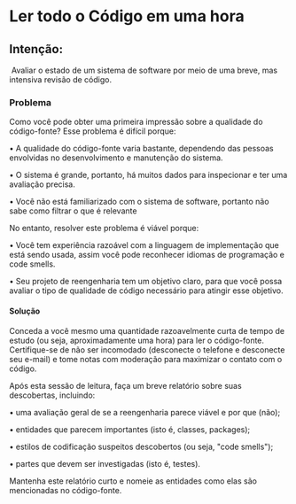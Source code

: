 <h1>Ler todo o Código em uma hora</h1>
<h2>Intenção: </h2> Avaliar o estado de um sistema de software por meio de uma breve, mas intensiva revisão de código.
<h3>Problema</h3>
<p>Como você pode obter uma primeira impressão sobre a qualidade do código-fonte?
Esse problema é difícil porque:
 <p>   • A qualidade do código-fonte varia bastante, dependendo das pessoas envolvidas no desenvolvimento e manutenção do sistema.
   <p> • O sistema é grande, portanto, há muitos dados para inspecionar e ter uma avaliação precisa.
 <p>   • Você não está familiarizado com o sistema de software, portanto não sabe como filtrar o que é relevante
 <p>No entanto, resolver este problema é viável porque:</p>
    • Você tem experiência razoável com a linguagem de implementação que está sendo usada, assim você pode reconhecer idiomas de programação e code smells.
  <p>  • Seu projeto de reengenharia tem um objetivo claro, para que você possa avaliar o tipo de qualidade de código necessário para atingir esse objetivo.
    <h4>Solução</h4>

<p>Conceda a você mesmo uma quantidade razoavelmente curta de tempo de estudo (ou seja, aproximadamente uma hora) para ler o código-fonte. Certifique-se de não ser incomodado (desconecte o telefone e desconecte seu e-mail) e tome notas com moderação para maximizar o contato com o código.
<p>Após esta sessão de leitura, faça um breve relatório sobre suas descobertas, incluindo:
    <p>• uma avaliação geral de se a reengenharia parece viável e por que (não);
    <p>• entidades que parecem importantes (isto é, classes, packages);
    <p>• estilos de codificação suspeitos descobertos (ou seja, "code smells");
    <p>•  partes que devem ser investigadas (isto é, testes).
<p> Mantenha este relatório curto e nomeie as entidades como elas são mencionadas no código-fonte.
